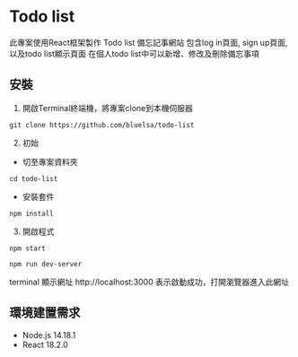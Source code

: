 Todo list
====
此專案使用React框架製作 Todo list 備忘記事網站
包含log in頁面, sign up頁面, 以及todo list顯示頁面
在個人todo list中可以新增、修改及刪除備忘事項


安裝
--
1. 開啟Terminal終端機，將專案clone到本機伺服器<br>
```
git clone https://github.com/bluelsa/todo-list
```
2. 初始<br>
* 切至專案資料夾
```
cd todo-list
```
* 安裝套件<br>
```
npm install
```
3. 開啟程式<br>
```
npm start 
```
```
npm run dev-server
```

terminal 顯示網址 http://localhost:3000 表示啟動成功，打開瀏覽器進入此網址

環境建置需求
--
* Node.js 14.18.1
* React 18.2.0
